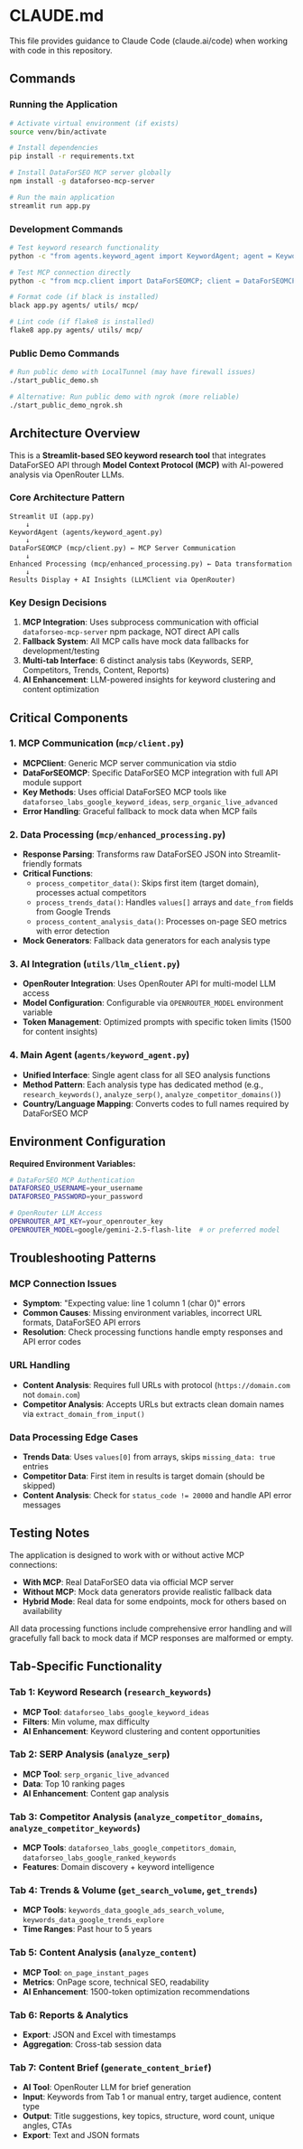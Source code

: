 # CLAUDE.md

This file provides guidance to Claude Code (claude.ai/code) when working with code in this repository.

## Commands

### Running the Application
```bash
# Activate virtual environment (if exists)
source venv/bin/activate

# Install dependencies
pip install -r requirements.txt

# Install DataForSEO MCP server globally
npm install -g dataforseo-mcp-server

# Run the main application
streamlit run app.py
```

### Development Commands
```bash
# Test keyword research functionality
python -c "from agents.keyword_agent import KeywordAgent; agent = KeywordAgent(); print(agent._generate_mock_keywords('seo tools', 100, 70))"

# Test MCP connection directly
python -c "from mcp.client import DataForSEOMCP; client = DataForSEOMCP(); print(client.get_keyword_suggestions('seo', limit=5))"

# Format code (if black is installed)
black app.py agents/ utils/ mcp/

# Lint code (if flake8 is installed)
flake8 app.py agents/ utils/ mcp/
```

### Public Demo Commands
```bash
# Run public demo with LocalTunnel (may have firewall issues)
./start_public_demo.sh

# Alternative: Run public demo with ngrok (more reliable)
./start_public_demo_ngrok.sh
```

## Architecture Overview

This is a **Streamlit-based SEO keyword research tool** that integrates DataForSEO API through **Model Context Protocol (MCP)** with AI-powered analysis via OpenRouter LLMs.

### Core Architecture Pattern

```
Streamlit UI (app.py)
    ↓
KeywordAgent (agents/keyword_agent.py) 
    ↓
DataForSEOMCP (mcp/client.py) ← MCP Server Communication
    ↓
Enhanced Processing (mcp/enhanced_processing.py) ← Data transformation
    ↓
Results Display + AI Insights (LLMClient via OpenRouter)
```

### Key Design Decisions

1. **MCP Integration**: Uses subprocess communication with official `dataforseo-mcp-server` npm package, NOT direct API calls
2. **Fallback System**: All MCP calls have mock data fallbacks for development/testing
3. **Multi-tab Interface**: 6 distinct analysis tabs (Keywords, SERP, Competitors, Trends, Content, Reports)
4. **AI Enhancement**: LLM-powered insights for keyword clustering and content optimization

## Critical Components

### 1. MCP Communication (`mcp/client.py`)
- **MCPClient**: Generic MCP server communication via stdio
- **DataForSEOMCP**: Specific DataForSEO MCP integration with full API module support
- **Key Methods**: Uses official DataForSEO MCP tools like `dataforseo_labs_google_keyword_ideas`, `serp_organic_live_advanced`
- **Error Handling**: Graceful fallback to mock data when MCP fails

### 2. Data Processing (`mcp/enhanced_processing.py`)
- **Response Parsing**: Transforms raw DataForSEO JSON into Streamlit-friendly formats
- **Critical Functions**: 
  - `process_competitor_data()`: Skips first item (target domain), processes actual competitors
  - `process_trends_data()`: Handles `values[]` arrays and `date_from` fields from Google Trends
  - `process_content_analysis_data()`: Processes on-page SEO metrics with error detection
- **Mock Generators**: Fallback data generators for each analysis type

### 3. AI Integration (`utils/llm_client.py`)
- **OpenRouter Integration**: Uses OpenRouter API for multi-model LLM access
- **Model Configuration**: Configurable via `OPENROUTER_MODEL` environment variable
- **Token Management**: Optimized prompts with specific token limits (1500 for content insights)

### 4. Main Agent (`agents/keyword_agent.py`)
- **Unified Interface**: Single agent class for all SEO analysis functions
- **Method Pattern**: Each analysis type has dedicated method (e.g., `research_keywords()`, `analyze_serp()`, `analyze_competitor_domains()`)
- **Country/Language Mapping**: Converts codes to full names required by DataForSEO MCP

## Environment Configuration

**Required Environment Variables:**
```bash
# DataForSEO MCP Authentication
DATAFORSEO_USERNAME=your_username
DATAFORSEO_PASSWORD=your_password

# OpenRouter LLM Access  
OPENROUTER_API_KEY=your_openrouter_key
OPENROUTER_MODEL=google/gemini-2.5-flash-lite  # or preferred model
```

## Troubleshooting Patterns

### MCP Connection Issues
- **Symptom**: "Expecting value: line 1 column 1 (char 0)" errors
- **Common Causes**: Missing environment variables, incorrect URL formats, DataForSEO API errors
- **Resolution**: Check processing functions handle empty responses and API error codes

### URL Handling
- **Content Analysis**: Requires full URLs with protocol (`https://domain.com` not `domain.com`)
- **Competitor Analysis**: Accepts URLs but extracts clean domain names via `extract_domain_from_input()`

### Data Processing Edge Cases
- **Trends Data**: Uses `values[0]` from arrays, skips `missing_data: true` entries
- **Competitor Data**: First item in results is target domain (should be skipped)
- **Content Analysis**: Check for `status_code != 20000` and handle API error messages

## Testing Notes

The application is designed to work with or without active MCP connections:
- **With MCP**: Real DataForSEO data via official MCP server
- **Without MCP**: Mock data generators provide realistic fallback data
- **Hybrid Mode**: Real data for some endpoints, mock for others based on availability

All data processing functions include comprehensive error handling and will gracefully fall back to mock data if MCP responses are malformed or empty.

## Tab-Specific Functionality

### Tab 1: Keyword Research (`research_keywords`)
- **MCP Tool**: `dataforseo_labs_google_keyword_ideas`
- **Filters**: Min volume, max difficulty
- **AI Enhancement**: Keyword clustering and content opportunities

### Tab 2: SERP Analysis (`analyze_serp`)
- **MCP Tool**: `serp_organic_live_advanced`
- **Data**: Top 10 ranking pages
- **AI Enhancement**: Content gap analysis

### Tab 3: Competitor Analysis (`analyze_competitor_domains`, `analyze_competitor_keywords`)
- **MCP Tools**: `dataforseo_labs_google_competitors_domain`, `dataforseo_labs_google_ranked_keywords`
- **Features**: Domain discovery + keyword intelligence

### Tab 4: Trends & Volume (`get_search_volume`, `get_trends`)
- **MCP Tools**: `keywords_data_google_ads_search_volume`, `keywords_data_google_trends_explore`
- **Time Ranges**: Past hour to 5 years

### Tab 5: Content Analysis (`analyze_content`)
- **MCP Tool**: `on_page_instant_pages`
- **Metrics**: OnPage score, technical SEO, readability
- **AI Enhancement**: 1500-token optimization recommendations

### Tab 6: Reports & Analytics
- **Export**: JSON and Excel with timestamps
- **Aggregation**: Cross-tab session data

### Tab 7: Content Brief (`generate_content_brief`)
- **AI Tool**: OpenRouter LLM for brief generation
- **Input**: Keywords from Tab 1 or manual entry, target audience, content type
- **Output**: Title suggestions, key topics, structure, word count, unique angles, CTAs
- **Export**: Text and JSON formats